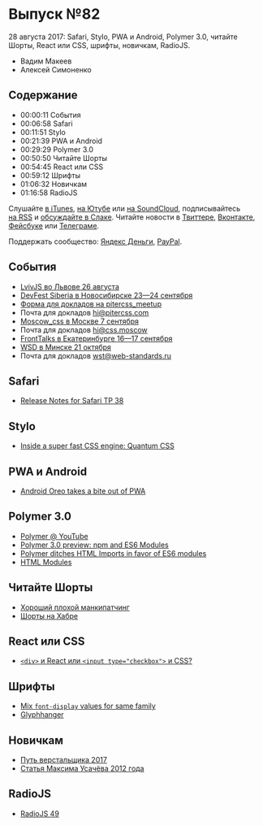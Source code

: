 # Выпуск №82

28 августа 2017: Safari, Stylo, PWA и Android, Polymer 3.0, читайте Шорты, React или CSS, шрифты, новичкам, RadioJS.

- Вадим Макеев
- Алексей Симоненко

## Содержание

- 00:00:11 События
- 00:06:58 Safari
- 00:11:51 Stylo
- 00:21:39 PWA и Android
- 00:29:29 Polymer 3.0
- 00:50:50 Читайте Шорты
- 00:54:45 React или CSS
- 00:59:12 Шрифты
- 01:06:32 Новичкам
- 01:16:58 RadioJS

Слушайте [в iTunes](https://itunes.apple.com/podcast/id1080500016), [на Ютубе](https://www.youtube.com/playlist?list=PLMBnwIwFEFHcwuevhsNXkFTcadeX5R1Go) или [на SoundCloud](https://soundcloud.com/web-standards), подписывайтесь [на RSS](https://web-standards.ru/podcast/feed/) и [обсуждайте в Слаке](http://slack.web-standards.ru/). Читайте новости в [Твиттере](https://twitter.com/webstandards_ru), [Вконтакте](https://vk.com/webstandards_ru), [Фейсбуке](https://www.facebook.com/webstandardsru) или [Телеграме](https://t.me/webstandards_ru).

Поддержать сообщество: [Яндекс Деньги](https://money.yandex.ru/to/41001119329753), [PayPal](https://www.paypal.me/pepelsbey).

## События

- [LvivJS во Львове 26 августа](http://lvivjs.org.ua/)
- [DevFest Siberia в Новосибирске 23—24 сентября](https://gdg-siberia.com/ru/schedule/)
- [Форма для докладов на pitercss_meetup](https://docs.google.com/forms/d/e/1FAIpQLSe54sCg3DjMM-nfM7MYzDv-hkzjvuILBtNZFTyz4TzuKYia6A/viewform)
- Почта для докладов hi@pitercss.com
- [Moscow_css в Москве 7 сентября](https://moscowcss.timepad.ru/event/552269/)
- Почта для докладов hi@css.moscow
- [FrontTalks в Екатеринбурге 16—17 сентября](http://fronttalks.ru/)
- [WSD в Минске 21 октября](https://wsd.events/)
- Почта для докладов wst@web-standards.ru

## Safari

- [Release Notes for Safari TP 38](https://webkit.org/blog/7877/release-notes-for-safari-technology-preview-38/)

## Stylo

- [Inside a super fast CSS engine: Quantum CSS](https://hacks.mozilla.org/2017/08/inside-a-super-fast-css-engine-quantum-css-aka-stylo/)

## PWA и Android

- [Android Oreo takes a bite out of PWA](https://medium.com/p/30b7e854648f)

## Polymer 3.0

- [Polymer @ YouTube](https://youtu.be/tNulrEbTQf8)
- [Polymer 3.0 preview: npm and ES6 Modules](https://www.polymer-project.org/blog/2017-08-22-npm-modules)
- [Polymer ditches HTML Imports in favor of ES6 modules](https://twitter.com/davatron5000/status/900023379780149248)
- [HTML Modules](https://github.com/w3c/webcomponents/issues/645)

## Читайте Шорты

- [Хороший плохой манкипатчинг](https://youtu.be/_1zIZhtZYek)
- [Шорты на Хабре](https://habr.ru/p/336312/)

## React или CSS

- [`<div>` и React или `<input type="checkbox">` и CSS?](https://twitter.com/webstandards_ru/status/899906156272988160)

## Шрифты

- [Mix `font-display` values for same family](https://twitter.com/zachleat/status/900406984297590785)
- [Glyphhanger](https://github.com/filamentgroup/glyphhanger)

## Новичкам

- [Путь верстальщика 2017](http://css-live.ru/faq/put-verstalshhika-god-2017.html)
- [Статья Максима Усачёва 2012 года](http://css-live.ru/faq/put-verstalshhika.html)

## RadioJS

- [RadioJS 49](https://radiojs.ru/2017/08/radiojs-49/)

